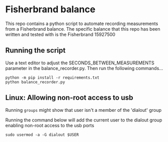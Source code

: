 # Fisherbrand balance
This repo contains a python script to automate recording measurements from a Fisherbrand balance.
The specific balance that this repo has been written and tested with is the Fisherbrand 15927500

## Running the script
Use a text editor to adjust the SECONDS_BETWEEN_MEASUREMENTS parameter in the balance_recorder.py. Then run the
following commands...
```shell
python -m pip install -r requirements.txt
python balance_recorder.py
```

## Linux: Allowing non-root access to usb
Running ```groups``` might show that user isn't a member of the 'dialout' group

Running the command below will add the current user to the dialout group enabling non-root access to the usb ports
```
sudo usermod -a -G dialout $USER
```